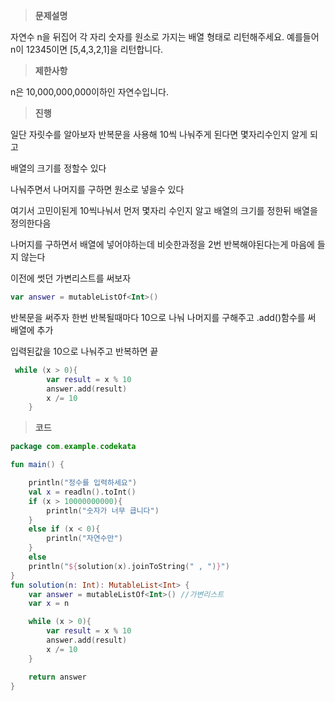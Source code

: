 >**문제설명**

자연수 n을 뒤집어 각 자리 숫자를 원소로 가지는 배열 형태로 리턴해주세요. 예를들어 n이 12345이면 [5,4,3,2,1]을 리턴합니다.

>**제한사항**

n은 10,000,000,000이하인 자연수입니다.

>**진행**

일단 자릿수를 알아보자 반복문을 사용해 10씩 나눠주게 된다면 몇자리수인지 알게 되고

배열의 크기를 정할수 있다

나눠주면서 나머지를 구하면 원소로 넣을수 있다

여기서 고민이된게 10씩나눠서 먼저 몇자리 수인지 알고 배열의 크기를 정한뒤 배열을 정의한다음

나머지를 구하면서 배열에 넣어야하는데 비슷한과정을 2번 반복해야된다는게 마음에 들지 않는다

이전에 썻던 가변리스트를 써보자

```kotlin
var answer = mutableListOf<Int>() 
```

반복문을 써주자 한번 반복될때마다 10으로 나눠 나머지를 구해주고 .add()함수를 써 배열에 추가

입력된값을 10으로 나눠주고 반복하면 끝
```kotlin
 while (x > 0){
        var result = x % 10
        answer.add(result)
        x /= 10
    }

```

>**코드**

```kotlin
package com.example.codekata

fun main() {

    println("정수를 입력하세요")
    val x = readln().toInt()
    if (x > 10000000000){
        println("숫자가 너무 큽니다")
    }
    else if (x < 0){
        println("자연수만")
    }
    else
    println("${solution(x).joinToString(" , ")}")
}
fun solution(n: Int): MutableList<Int> {
    var answer = mutableListOf<Int>() //가변리스트
    var x = n

    while (x > 0){
        var result = x % 10
        answer.add(result)
        x /= 10
    }

    return answer
}


```
